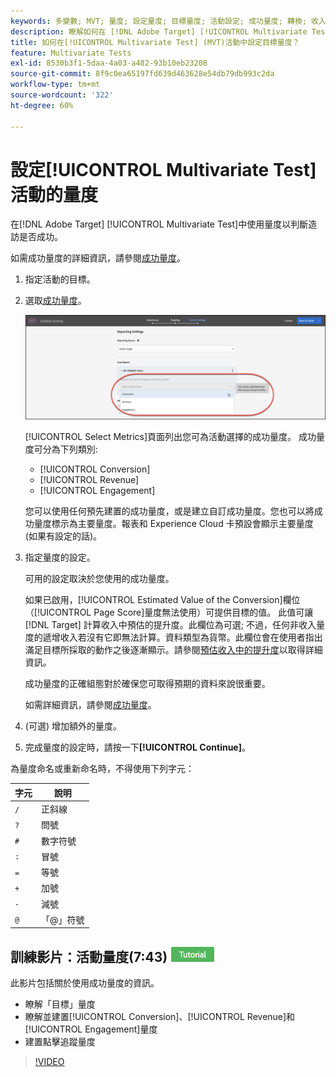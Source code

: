 ```yaml
---
keywords: 多變數; MVT; 量度; 設定量度; 目標量度; 活動設定; 成功量度; 轉換; 收入; 參與
description: 瞭解如何在 [!DNL Adobe Target] [!UICONTROL Multivariate Test]活動中指定量度，以判斷造訪是否成功，例如[!UICONTROL Conversion]、[!UICONTROL Revenue]和[!UICONTROL Engagement]。
title: 如何在[!UICONTROL Multivariate Test] (MVT)活動中設定目標量度？
feature: Multivariate Tests
exl-id: 8530b3f1-5daa-4a03-a482-93b10eb23208
source-git-commit: 8f9c0ea65197fd639d463628e54db79db993c2da
workflow-type: tm+mt
source-wordcount: '322'
ht-degree: 60%

---
```


# 設定[!UICONTROL Multivariate Test]活動的量度

在[!DNL Adobe Target] [!UICONTROL Multivariate Test]中使用量度以判斷造訪是否成功。

如需成功量度的詳細資訊，請參閱[成功量度](/help/main/c-activities/r-success-metrics/success-metrics.md#reference_D011575C85DA48E989A244593D9B9924)。

1. 指定活動的目標。
1. 選取[成功量度](/help/main/c-activities/r-success-metrics/success-metrics.md#reference_D011575C85DA48E989A244593D9B9924)。

   ![設定量度清單](/help/main/c-activities/c-multivariate-testing/t-create-multivariate-test/assets/mvt_metrics-list.png)

   [!UICONTROL Select Metrics]頁面列出您可為活動選擇的成功量度。 成功量度可分為下列類別:

   * [!UICONTROL Conversion]
   * [!UICONTROL Revenue]
   * [!UICONTROL Engagement]

   您可以使用任何預先建置的成功量度，或是建立自訂成功量度。您也可以將成功量度標示為主要量度。報表和 Experience Cloud 卡預設會顯示主要量度 (如果有設定的話)。

1. 指定量度的設定。

   可用的設定取決於您使用的成功量度。

   如果已啟用，[!UICONTROL Estimated Value of the Conversion]欄位（[!UICONTROL Page Score]量度無法使用）可提供目標的值。 此值可讓 [!DNL Target] 計算收入中預估的提升度。此欄位為可選; 不過，任何非收入量度的遞增收入若沒有它即無法計算。資料類型為貨幣。此欄位會在使用者指出滿足目標所採取的動作之後逐漸顯示。請參閱[預估收入中的提升度](/help/main/administrating-target/r-target-account-preferences/estimating-lift-in-revenue.md)以取得詳細資訊。

   成功量度的正確組態對於確保您可取得預期的資料來說很重要。

   如需詳細資訊，請參閱[成功量度](/help/main/c-activities/r-success-metrics/success-metrics.md#reference_D011575C85DA48E989A244593D9B9924)。

1. (可選) 增加額外的量度。
1. 完成量度的設定時，請按一下&#x200B;**[!UICONTROL Continue]**。

為量度命名或重新命名時，不得使用下列字元：

| 字元 | 說明 |
|--- |--- |
| `/` | 正斜線 |
| `?` | 問號 |
| `#` | 數字符號 |
| `:` | 冒號 |
| `=` | 等號 |
| `+` | 加號 |
| `-` | 減號 |
| `@` | 「@」符號 |

## 訓練影片：活動量度(7:43) ![教學課程徽章](/help/main/assets/tutorial.png)

此影片包括關於使用成功量度的資訊。

* 瞭解「目標」量度
* 瞭解並建置[!UICONTROL Conversion]、[!UICONTROL Revenue]和[!UICONTROL Engagement]量度
* 建置點擊追蹤量度

>[!VIDEO](https://video.tv.adobe.com/v/17380)
